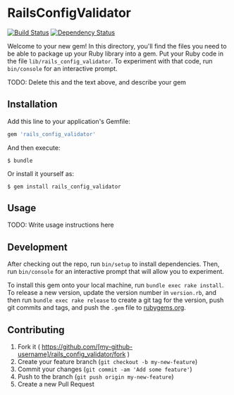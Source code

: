 # RailsConfigValidator

[![Build Status](https://travis-ci.org/u2i/rails_config_validator.svg)](https://travis-ci.org/u2i/rails_config_validator)
[![Dependency Status](https://gemnasium.com/u2i/rails_config_validator.svg)](https://gemnasium.com/u2i/rails_config_validator)

Welcome to your new gem! In this directory, you'll find the files you need to be able to package up your Ruby library into a gem. Put your Ruby code in the file `lib/rails_config_validator`. To experiment with that code, run `bin/console` for an interactive prompt.

TODO: Delete this and the text above, and describe your gem

## Installation

Add this line to your application's Gemfile:

```ruby
gem 'rails_config_validator'
```

And then execute:

    $ bundle

Or install it yourself as:

    $ gem install rails_config_validator

## Usage

TODO: Write usage instructions here

## Development

After checking out the repo, run `bin/setup` to install dependencies. Then, run `bin/console` for an interactive prompt that will allow you to experiment.

To install this gem onto your local machine, run `bundle exec rake install`. To release a new version, update the version number in `version.rb`, and then run `bundle exec rake release` to create a git tag for the version, push git commits and tags, and push the `.gem` file to [rubygems.org](https://rubygems.org).

## Contributing

1. Fork it ( https://github.com/[my-github-username]/rails_config_validator/fork )
2. Create your feature branch (`git checkout -b my-new-feature`)
3. Commit your changes (`git commit -am 'Add some feature'`)
4. Push to the branch (`git push origin my-new-feature`)
5. Create a new Pull Request
